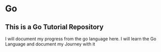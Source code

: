# Go

## This is a Go Tutorial Repository
I will document my progress from the go language here.
I will learn the Go Language and document my Journey with it
